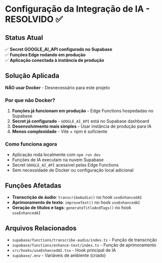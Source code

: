 # Configuração da Integração de IA - RESOLVIDO ✅

## Status Atual
✅ **Secret GOOGLE_AI_API configurado no Supabase**  
✅ **Funções Edge rodando em produção**  
✅ **Aplicação conectada à instância de produção**

## Solução Aplicada

**NÃO usar Docker** - Desnecessário para este projeto

### Por que não Docker?
1. **Funções já funcionam em produção** - Edge Functions hospedadas no Supabase
2. **Secret já configurado** - `GOOGLE_AI_API` está no Supabase dashboard
3. **Desenvolvimento mais simples** - Usar instância de produção para IA
4. **Menos complexidade** - Vite + npm é suficiente

### Como funciona agora
- Aplicação roda localmente com `npm run dev`
- Funções de IA executam na nuvem Supabase
- Secret `GOOGLE_AI_API` acessível pelas Edge Functions
- Sem necessidade de Docker ou configuração local adicional

## Funções Afetadas

- **Transcrição de áudio**: `transcribeAudio()` no hook `useEnhancedAI`
- **Aprimoramento de texto**: `improveText()` no hook `useEnhancedAI`  
- **Geração de títulos e tags**: `generateTitleAndTags()` no hook `useEnhancedAI`

## Arquivos Relacionados

- `supabase/functions/transcribe-audio/index.ts` - Função de transcrição
- `supabase/functions/enhance-text/index.ts` - Função de aprimoramento
- `src/hooks/useEnhancedAI.tsx` - Hook principal de IA
- `supabase/.env` - Variáveis de ambiente (criado)